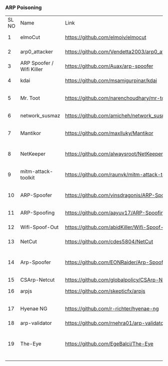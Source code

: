 <h3>ARP Poisoning</h3>

<table>
	<tr>
		<td>SL NO</td>
		<td>Name&nbsp;</td>
		<td>Link</td>
		<td>Description</td>
	</tr>
	<tr>
		<td>1</td>
		<td>elmoCut</td>
		<td><a href="https://github.com/elmoiv/elmocut">https://github.com/elmoiv/elmocut</td>
		<td>To make arp spoofing easy for all users with all the hard work done under the hood.</td>
		</tr>
	<tr>
		<td>2</td>
		<td>arp0_attacker</td>
		<td><a href="https://github.com/Vendetta2003/arp0_attacker">https://github.com/Vendetta2003/arp0_attacker</td>
		<td>An ARP Spoofer-attacker for Windows -OS to block away devices from your network.</td>
	</tr>
	<tr>
		<td>3</td>
		<td>ARP Spoofer / Wifi Killer</td>
		<td><a href="https://github.com/Auax/arp-spoofer">https://github.com/Auax/arp-spoofer</td>
		<td>An arp spoofer and wifi killer</td>
	</tr>
	<tr>
		<td>4</td>
		<td>kdai</td>
		<td><a href="https://github.com/msamigurpinar/kdai">https://github.com/msamigurpinar/kdai</td>
		<td>A LKM(Loadable Kernel Module) for detection and prevention of ARP Poisoning Attacks.</td>
	</tr>
	<tr>
		<td>5</td>
		<td>Mr. Toot&nbsp;</td>
		<td><a href="https://github.com/narenchoudhary/mr-toot">https://github.com/narenchoudhary/mr-toot</td>
		<td>The idea is to perform arp spoofing and then extract the proxy credentials from the headers of intercepted packets.</td>
	</tr>
	<tr>
		<td>6</td>
		<td>network_susmaz</td>
		<td><a href="https://github.com/amicheh/network_susmaz">https://github.com/amicheh/network_susmaz</td>
		<td>This tool is used for wifi attacks. It also supports arp spoofing.</td>
	</tr>
	<tr>
		<td>7</td>
		<td>Mantikor</td>
		<td><a href="https://github.com/maxlluky/Mantikor">https://github.com/maxlluky/Mantikor</td>
		<td>an Open-Source ARP spoofing Tool. The application is written in C# with the use ofa href="https://github.com/chmorgan/sharppcap" <a href="https://github.com/chmorgan/packetnet"></td>
	</tr>
	<tr>
		<td>8</td>
		<td>NetKeeper</td>
		<td><a href="https://github.com/alwaysroot/NetKeeper">https://github.com/alwaysroot/NetKeeper</td>
		<td>This is a part of project NetKeeper. NetKeeper_arp.py detects ARP-spoofing attacks, blinks led and logs it.</td>
	</tr>
	<tr>
		<td>9</td>
		<td>mitm-attack-toolkit</td>
		<td><a href="https://github.com/raunvk/mitm-attack-toolkit">https://github.com/raunvk/mitm-attack-toolkit</td>
		<td>A Man in the Middle Attack Tools. Run arp-spoofer.py to spoof your Gateway (router) IP address to become Man in the Middle</td>
	</tr>
	<tr>
		<td>10</td>
		<td>ARP-Spoofer</td>
		<td><a href="https://github.com/vinsdragonis/ARP-Spoofer">https://github.com/vinsdragonis/ARP-Spoofer</td>
		<td>This is supported only on UNIX environment, but can be targeted against any system irrespective of it&apos;s OS</td>
	</tr>
	<tr>
		<td>11</td>
		<td>ARP-Spoofing</td>
		<td><a href="https://github.com/aayuv17/ARP-Spoofing">https://github.com/aayuv17/ARP-Spoofing</td>
		<td>Simulating a man-in-the-middle attack Using ARP Spoofing.</td>
	</tr>
	<tr>
		<td>12</td>
		<td>Wifi-Spoof-Out&nbsp;</td>
		<td><a href="https://github.com/abidKiller/Wifi-Spoof-Out">https://github.com/abidKiller/Wifi-Spoof-Out</td>
		<td>Remove Unwanted devices from your wifi network using the concept of ARP-SPOOFING</td>
	</tr>
	<tr>
		<td>13</td>
		<td>NetCut</td>
		<td><a href="https://github.com/cdes5804/NetCut">https://github.com/cdes5804/NetCut</td>
		<td>A simple tool to ban people&apos;s Internet connection with ARP spoofing.</td>
	</tr>	
	<tr>
		<td>14</td>
		<td>Arp-Spoofer</td>
		<td><a href="https://github.com/EONRaider/Arp-Spoofer">https://github.com/EONRaider/Arp-Spoofer</td>
		<td>A pure-Python ARP Cache Poisoning (a.k.a. "ARP Spoofing") tool that leverages a low-level assembly of Ethernet II frames and ARP packets.</td>
	</tr>	
	<tr>
		<td>15</td>
		<td>CSArp-Netcut</td>
		<td><a href="https://github.com/globalpolicy/CSArp-Netcut">https://github.com/globalpolicy/CSArp-Netcut</td>
		<td>An arpspoof program using Sharppcap </td>
	</tr>	
	<tr>
		<td>16</td>
		<td>arpjs</td>
		<td><a href="https://github.com/skepticfx/arpjs">https://github.com/skepticfx/arpjs</td>
		<td>Send ARP packets and read ARP tables using Javascript Standard - JavaScript Style Guide</td>
	</tr>	
	<tr>
		<td>17</td>
		<td>Hyenae NG</td>
		<td><a href="https://github.com/r-richter/hyenae-ng">https://github.com/r-richter/hyenae-ng</td>
		<td>Hyenae NG is an advanced cross-platform network packet generator and the successor of Hyenae.</td>
	</tr>
	<tr>
		<td>18</td>
		<td> arp-validator</td>
		<td><a href="https://github.com/rnehra01/arp-validator">https://github.com/rnehra01/arp-validator</td>
		<td>Security Tool to detect arp poisoning attacks</td>
	</tr>
	<tr>
		<td>19</td>
		<td>The-Eye</td>
		<td><a href="https://github.com/EgeBalci/The-Eye">https://github.com/EgeBalci/The-Eye</td>
		<td>Simple security surveillance script for linux distributions. The Eye can detect possible ARP poisoning, DNS spoofing and suspicous connections(meterpreter/reverse shell/bind shell) on tcp.</td>
	</tr>
</table>
